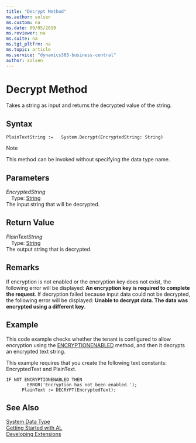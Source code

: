 ```yaml
---
title: "Decrypt Method"
ms.author: solsen
ms.custom: na
ms.date: 09/05/2019
ms.reviewer: na
ms.suite: na
ms.tgt_pltfrm: na
ms.topic: article
ms.service: "dynamics365-business-central"
author: solsen
---
```

[//]: # (START>DO_NOT_EDIT)
[//]: # (IMPORTANT:Do not edit any of the content between here and the END>DO_NOT_EDIT.)
[//]: # (Any modifications should be made in the .xml files in the ModernDev repo.)
# Decrypt Method
Takes a string as input and returns the decrypted value of the string.


## Syntax
```
PlainTextString :=   System.Decrypt(EncryptedString: String)
```
> [!NOTE]  
> This method can be invoked without specifying the data type name.  
## Parameters
*EncryptedString*  
&emsp;Type: [String](../string/string-data-type.md)  
The input string that will be decrypted.  


## Return Value
*PlainTextString*  
&emsp;Type: [String](../string/string-data-type.md)  
The output string that is decrypted.  


[//]: # (IMPORTANT: END>DO_NOT_EDIT)

## Remarks  
 If encryption is not enabled or the encryption key does not exist, the following error will be displayed: **An encryption key is required to complete the request**. If decryption failed because input data could not be decrypted, the following error will be displayed: **Unable to decrypt data. The data was encrypted using a different key**.  

## Example  
 This code example checks whether the tenant is configured to allow encryption using the [ENCRYPTIONENABLED](../../methods-auto/system/system-encryptionenabled-method.md) method, and then it decrypts an encrypted text string.  

 This example requires that you create the following text constants: EncryptedText and PlainText.  

```  
IF NOT ENCRYPTIONENABLED THEN  
        ERROR('Encryption has not been enabled.');  
      PlainText := DECRYPT(EncryptedText);  

```  

## See Also
[System Data Type](system-data-type.md)  
[Getting Started with AL](../../devenv-get-started.md)  
[Developing Extensions](../../devenv-dev-overview.md)